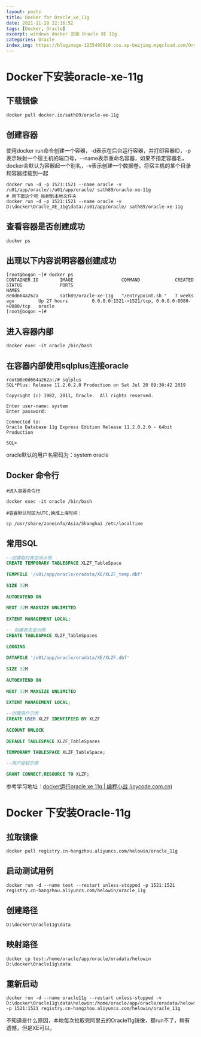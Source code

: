 ```yaml
---
layout: posts
title: Docker for Oracle_xe_11g
date: 2021-11-28 22:16:52
tags: [Docker, Oracle]
excerpt: windows docker 安装 Oracle XE 11g
categories: Oracle
index_img: https://blogimage-1255495010.cos.ap-beijing.myqcloud.com/Oracle.jpeg
---
```


# Docker下安装oracle-xe-11g

## 下载镜像

``` shell
docker pull docker.io/sath89/oracle-xe-11g
```

## 创建容器

使用docker run命令创建一个容器，-d表示在后台运行容器，并打印容器ID，-p表示映射一个宿主机的端口号，--name表示重命名容器，如果不指定容器名，docker会默认为容器起一个别名，-v表示创建一个数据卷，将宿主机的某个目录和容器挂载到一起

```shell
docker run -d -p 1521:1521 --name oracle -v /u01/app/oracle/:/u01/app/oracle/ sath89/oracle-xe-11g
# 用下面这个吧 映射到本地文件夹
docker run -d -p 1521:1521 --name oracle -v D:\docker\Oracle_XE_11g\data:/u01/app/oracle/ sath89/oracle-xe-11g
```

## 查看容器是否创建成功

```shell
docker ps
```

## 出现以下内容说明容器创建成功

```shell
[root@bogon ~]# docker ps
CONTAINER ID        IMAGE                  COMMAND             CREATED             STATUS              PORTS                                            NAMES
8e0d664a262a        sath89/oracle-xe-11g   "/entrypoint.sh "   7 weeks ago         Up 27 hours         0.0.0.0:1521->1521/tcp, 0.0.0.0:8080->8080/tcp   oracle
[root@bogon ~]# 
```

## 进入容器内部

```shell
docker exec -it oracle /bin/bash
```

## 在容器内部使用sqlplus连接oracle

```
root@8e0d664a262a:/# sqlplus
SQL*Plus: Release 11.2.0.2.0 Production on Sat Jul 20 09:30:42 2019

Copyright (c) 1982, 2011, Oracle.  All rights reserved.

Enter user-name: system
Enter password: 

Connected to:
Oracle Database 11g Express Edition Release 11.2.0.2.0 - 64bit Production

SQL> 
```

oracle默认的用户名密码为：system oracle

## Docker 命令行

``` shell
#进入容器命令行

docker exec -it oracle /bin/bash

#容器默认时区为UTC,换成上海时间：

cp /usr/share/zoneinfo/Asia/Shanghai /etc/localtime
```

## 常用SQL

```sql
--创建临时表空间示例
CREATE TEMPORARY TABLESPACE XLZF_TableSpace
 
TEMPFILE '/u01/app/oracle/oradata/XE/XLZF_temp.dbf'
 
SIZE 32M
 
AUTOEXTEND ON
 
NEXT 32M MAXSIZE UNLIMITED
 
EXTENT MANAGEMENT LOCAL;

-- 创建表攻坚示例
CREATE TABLESPACE XLZF_TableSpaces
 
LOGGING
 
DATAFILE '/u01/app/oracle/oradata/XE/XLZF.dbf'
 
SIZE 32M
 
AUTOEXTEND ON
 
NEXT 32M MAXSIZE UNLIMITED
 
EXTENT MANAGEMENT LOCAL;

--创建用户示例
CREATE USER XLZF IDENTIFIED BY XLZF
 
ACCOUNT UNLOCK
 
DEFAULT TABLESPACE XLZF_TableSpaces
 
TEMPORARY TABLESPACE XLZF_TableSpace;

--用户授权示例

GRANT CONNECT,RESOURCE TO XLZF;

```

参考学习地址：[docker运行oracle xe 11g | 编程小战 (joycode.com.cn)](http://www.joycode.com.cn/archives/367)

# Docker 下安装Oracle-11g

## 拉取镜像

``` shell
docker pull registry.cn-hangzhou.aliyuncs.com/helowin/oracle_11g
```

## 启动测试用例

```shell
docker run -d --name test --restart unless-stopped -p 1521:1521 registry.cn-hangzhou.aliyuncs.com/helowin/oracle_11g
```

## 创建路径

``` shell
D:\docker\Oracle11g\data
```

## 映射路径

``` shell
docker cp test:/home/oracle/app/oracle/oradata/helowin D:\docker\Oracle11g\data
```

## 重新启动

``` shell
docker run -d --name oracle11g --restart unless-stopped -v D:\docker\Oracle11g\data\helowin:/home/oracle/app/oracle/oradata/helowin -p 1521:1521 registry.cn-hangzhou.aliyuncs.com/helowin/oracle_11g
```

不知道是什么原因，本地每次拉取完阿里云的Oracle11g镜像，都run不了，稍有遗憾，但是XE可以。
